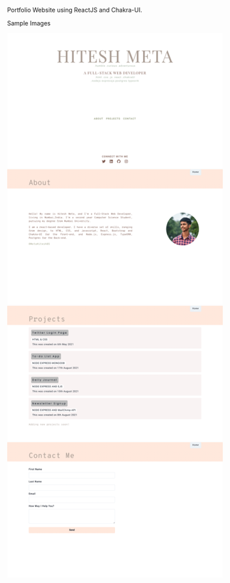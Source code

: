 Portfolio Website using ReactJS and Chakra-UI.

Sample Images

![](sample%20images/landing-page.png)
![](sample%20images/about-page.png)
![](sample%20images/projects-page.png)
![](sample%20images/contact-me.png)